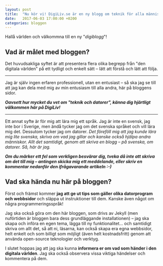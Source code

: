 ```yaml
---
layout: post
title:  "Nu kör vi! DigiLiv.se är en ny blogg om teknik för alla människor"
date:   2017-06-03 17:00:00 +0200
categories: bloggen
---
```

Hallå världen och välkommna till en ny "*digiblogg*"!

## Vad är målet med bloggen?

Det huvudsakliga syftet är att presentera flera olika begrepp från "den digitala världen" på ett tydligt och enkelt sätt – lätt att förstå och lätt att följa.

---

Jag är själv ingen erfaren professionell, utan en entusiast – så ska jag se till att jag kan dela med mig av min entusiasm till alla andra, här på bloggens sidor.

***Oavsett hur mycket du vet om "teknik och datorer", känna dig hjärtligt välkommen här på DigiLiv!***

---

Ett annat syfte är för mig att lära mig ett språk. Jag är inte en svensk, jag inte bor i Sverige, men ändå tycker jag om det svenska språket och vill lära mig det. Dessutom tycker jag om datorer. *Det föreföll mig att jag kunde lära mig lite svenska, skriva om vad jag gillar och kanske också hjälpa andra människor. Allt det samtidigt, genom att skriva en blogg – på svenska, om datorer. Så, här är jag.*

***Om du märker ett fel som verkligen besvärar dig, tveka då inte att skriva om det till mig – antingen skicka mig ett meddelande, eller skriv en kommentar nedanför den ifrågavarande artikeln :-)***

## Vad ska hända nu här på bloggen?

Först och främst kommer **jag att ge ut tips som gäller olika datorprogram och webbsidor** och släppa ut instruktioner till dem. Kanske även något om några programmeringsspråk!

Jag ska också göra om den här bloggen, som drivs av Jekyll (men nuförtiden är bloggen bara dess grundläggande installationen) – jag ska skapa och införa en egen tema, lägga till ny funktionalitet... och samtidigt skriva om allt det, så att ni, läsarna, kan också skapa era egna webbsidor, helt enkelt och som billigt som möjligt (även helt kostnadsfritt) genom att använda open-source teknologier och verktyg.

I slutet hoppas jag att jag ska kunna **informera er om vad som händer i den digitala världen**. Jag ska också observera vissa viktiga händelser och kommentera på dem.
